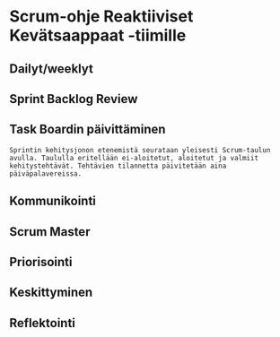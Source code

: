 # Scrum-ohje Reaktiiviset Kevätsaappaat -tiimille

## Dailyt/weeklyt

## Sprint Backlog Review

## Task Boardin päivittäminen

    Sprintin kehitysjonon etenemistä seurataan yleisesti Scrum-taulun avulla. Taululla eritellään ei-aloitetut, aloitetut ja valmiit kehitystehtävät. Tehtävien tilannetta päivitetään aina päiväpalavereissa.

## Kommunikointi

## Scrum Master

## Priorisointi

## Keskittyminen

## Reflektointi
